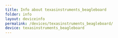 ```yaml
---
title: Info about texasinstruments_beagleboard
folder: info
layout: deviceinfo
permalink: /devices/texasinstruments_beagleboard/
device: texasinstruments_beagleboard
---
```

